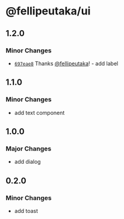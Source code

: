 # @fellipeutaka/ui

## 1.2.0

### Minor Changes

- [`697eae8`](https://github.com/fellipeutaka/ui/commit/697eae88fc0b1a91b1ab865330d2e6f82c2b0f5b) Thanks [@fellipeutaka](https://github.com/fellipeutaka)! - add label

## 1.1.0

### Minor Changes

- add text component

## 1.0.0

### Major Changes

- add dialog

## 0.2.0

### Minor Changes

- add toast
